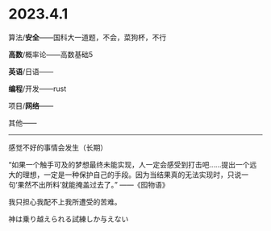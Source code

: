 # 2023.4.1

算法/**安全**——国科大一道题，不会，菜狗杯，不行

**高数**/概率论——高数基础5

**英语**/日语——

**编程**/开发——rust

项目/**网络**——

其他——

------

感觉不好的事情会发生（长期）

“如果一个触手可及的梦想最终未能实现，人一定会感受到打击吧……提出一个远大的理想，一定是一种保护自己的手段。因为当结果真的无法实现时，只说一句‘果然不出所料’就能掩盖过去了。” ——《囮物语》

我只担心我配不上我所遭受的苦难。

神は乗り越えられる試練しか与えない

